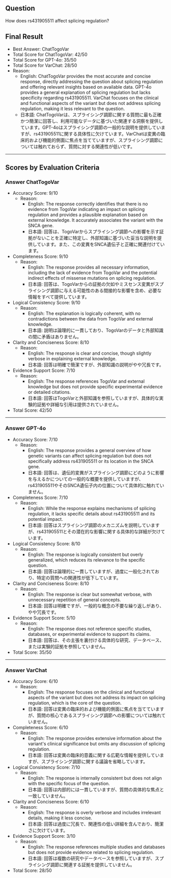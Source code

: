 ## Question

How does rs431905511 affect splicing regulation?

## Final Result

- Best Answer: ChatTogoVar
- Total Score for ChatTogoVar: 42/50
- Total Score for GPT-4o: 35/50
- Total Score for VarChat: 28/50
- Reason:
  - English: ChatTogoVar provides the most accurate and concise response, directly addressing the question about splicing regulation and offering relevant insights based on available data. GPT-4o provides a general explanation of splicing regulation but lacks specificity regarding rs431905511. VarChat focuses on the clinical and functional aspects of the variant but does not address splicing regulation, making it less relevant to the question.
  - 日本語: ChatTogoVarは、スプライシング調節に関する質問に最も正確かつ簡潔に回答し、利用可能なデータに基づいた関連する洞察を提供しています。GPT-4oはスプライシング調節の一般的な説明を提供していますが、rs431905511に関する具体性に欠けています。VarChatは変異の臨床的および機能的側面に焦点を当てていますが、スプライシング調節については触れておらず、質問に対する関連性が低いです。

---

## Scores by Evaluation Criteria

### Answer ChatTogoVar
- Accuracy Score: 9/10
  - Reason: 
    - English: The response correctly identifies that there is no evidence from TogoVar indicating an impact on splicing regulation and provides a plausible explanation based on external knowledge. It accurately associates the variant with the SNCA gene.
    - 日本語: 回答は、TogoVarからスプライシング調節への影響を示す証拠がないことを正確に特定し、外部知識に基づいた妥当な説明を提供しています。また、この変異をSNCA遺伝子と正確に関連付けています。
- Completeness Score: 9/10
  - Reason: 
    - English: The response provides all necessary information, including the lack of evidence from TogoVar and the potential indirect effects of missense mutations on splicing regulation.
    - 日本語: 回答は、TogoVarからの証拠の欠如やミスセンス変異がスプライシング調節に与える可能性のある間接的な影響を含め、必要な情報をすべて提供しています。
- Logical Consistency Score: 9/10
  - Reason: 
    - English: The explanation is logically coherent, with no contradictions between the data from TogoVar and external knowledge.
    - 日本語: 説明は論理的に一貫しており、TogoVarのデータと外部知識の間に矛盾はありません。
- Clarity and Conciseness Score: 8/10
  - Reason: 
    - English: The response is clear and concise, though slightly verbose in explaining external knowledge.
    - 日本語: 回答は明確で簡潔ですが、外部知識の説明がやや冗長です。
- Evidence Support Score: 7/10
  - Reason: 
    - English: The response references TogoVar and external knowledge but does not provide specific experimental evidence or detailed citations.
    - 日本語: 回答はTogoVarと外部知識を参照していますが、具体的な実験的証拠や詳細な引用は提供されていません。
- Total Score: 42/50

---

### Answer GPT-4o
- Accuracy Score: 7/10
  - Reason: 
    - English: The response provides a general overview of how genetic variants can affect splicing regulation but does not specifically address rs431905511 or its location in the SNCA gene.
    - 日本語: 回答は、遺伝的変異がスプライシング調節にどのように影響を与えるかについての一般的な概要を提供していますが、rs431905511やそのSNCA遺伝子内の位置について具体的に触れていません。
- Completeness Score: 7/10
  - Reason: 
    - English: While the response explains mechanisms of splicing regulation, it lacks specific details about rs431905511 and its potential impact.
    - 日本語: 回答はスプライシング調節のメカニズムを説明していますが、rs431905511とその潜在的な影響に関する具体的な詳細が欠けています。
- Logical Consistency Score: 8/10
  - Reason: 
    - English: The response is logically consistent but overly generalized, which reduces its relevance to the specific question.
    - 日本語: 回答は論理的に一貫していますが、過度に一般化されており、特定の質問への関連性が低下しています。
- Clarity and Conciseness Score: 8/10
  - Reason: 
    - English: The response is clear but somewhat verbose, with unnecessary repetition of general concepts.
    - 日本語: 回答は明確ですが、一般的な概念の不要な繰り返しがあり、やや冗長です。
- Evidence Support Score: 5/10
  - Reason: 
    - English: The response does not reference specific studies, databases, or experimental evidence to support its claims.
    - 日本語: 回答は、その主張を裏付ける具体的な研究、データベース、または実験的証拠を参照していません。
- Total Score: 35/50

---

### Answer VarChat
- Accuracy Score: 6/10
  - Reason: 
    - English: The response focuses on the clinical and functional aspects of the variant but does not address its impact on splicing regulation, which is the core of the question.
    - 日本語: 回答は変異の臨床的および機能的側面に焦点を当てていますが、質問の核心であるスプライシング調節への影響については触れていません。
- Completeness Score: 6/10
  - Reason: 
    - English: The response provides extensive information about the variant's clinical significance but omits any discussion of splicing regulation.
    - 日本語: 回答は変異の臨床的意義に関する広範な情報を提供していますが、スプライシング調節に関する議論を省略しています。
- Logical Consistency Score: 7/10
  - Reason: 
    - English: The response is internally consistent but does not align with the specific focus of the question.
    - 日本語: 回答は内部的には一貫していますが、質問の具体的な焦点と一致していません。
- Clarity and Conciseness Score: 6/10
  - Reason: 
    - English: The response is overly verbose and includes irrelevant details, making it less concise.
    - 日本語: 回答は過度に冗長で、関連性の低い詳細を含んでおり、簡潔さに欠けています。
- Evidence Support Score: 3/10
  - Reason: 
    - English: The response references multiple studies and databases but does not provide evidence related to splicing regulation.
    - 日本語: 回答は複数の研究やデータベースを参照していますが、スプライシング調節に関連する証拠を提供していません。
- Total Score: 28/50